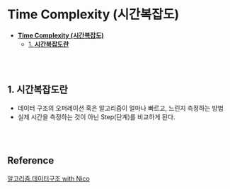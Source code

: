 # **Time Complexity (시간복잡도)**
- [**Time Complexity (시간복잡도)**](#time-complexity-시간복잡도)
  - [1. **시간복잡도란**](#1-시간복잡도란)

<br /><br />

## 1. **시간복잡도란**
- 데이터 구조의 오퍼레이션 혹은 알고리즘이 얼마나 빠르고, 느린지 측정하는 방법
- 실제 시간을 측정하는 것이 아닌 Step(단계)를 비교하게 된다.



<br /><br />


## **Reference**<!-- omit in toc -->
[알고리즘.데이터구조 with Nico](https://www.youtube.com/watch?v=NFETSCJON2M&list=PL7jH19IHhOLMdHvl3KBfFI70r9P0lkJwL&index=2)